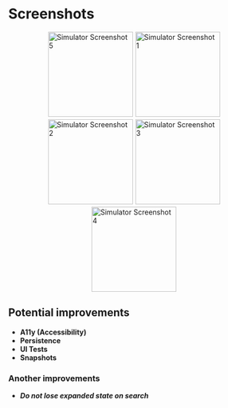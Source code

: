 
# Screenshots
<div style="display: flex; justify-content: center; gap: 5px; flex-wrap: wrap;">
  <img src="https://github.com/user-attachments/assets/1f516072-b51e-4562-a399-05b1c254efcc" alt="Simulator Screenshot 5" width="170" />
  <img src="https://github.com/user-attachments/assets/f7dbb757-cf26-43ca-83e6-f36570c96623" alt="Simulator Screenshot 1" width="170" />
  <img src="https://github.com/user-attachments/assets/09a1cf4f-8e7d-47f0-b158-509013dfa9d0" alt="Simulator Screenshot 2" width="170" />
  <img src="https://github.com/user-attachments/assets/b6608d71-1ad5-45c8-b96b-4ad6c61cc94e" alt="Simulator Screenshot 3" width="170" />
  <img src="https://github.com/user-attachments/assets/ebe18570-efc1-47a7-9f59-8df6327ad255" alt="Simulator Screenshot 4" width="170" />
</div>


## Potential improvements
- **A11y (Accessibility)**
- **Persistence**
- **UI Tests**
- **Snapshots**

### Another improvements
- ***Do not lose expanded state on search***
